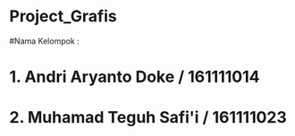 # Project_Grafis
#Nama Kelompok : 
#	1. Andri Aryanto Doke / 161111014
#	2. Muhamad Teguh Safi'i / 161111023

